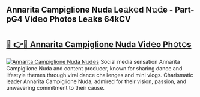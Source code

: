 ## Annarita Campiglione Nuda Le𝚊k𝚎d N𝚞𝚍e - Part-pG4 Vid𝚎o Photos Le𝚊ks 64kCV

# <h2><a href="http://fbfhq4s.evod.top/?m=Annarita+Campiglione+Nuda">🔗 👉🔴 Annarita Campiglione Nuda Vid𝚎o Ph𝚘t𝚘s</a></h2>

[![Annarita Campiglione Nuda N𝚞d𝚎s](https://i.imgur.com/8V9OHl7.gif)](http://fbfhq4s.evod.top/?m=Annarita+Campiglione+Nuda)
Social media sensation Annarita Campiglione Nuda and content producer, known for sharing dance and lifestyle themes through viral dance challenges and mini vlogs. Charismatic leader Annarita Campiglione Nuda, admired for their vision, passion, and unwavering commitment to their cause. 
